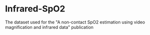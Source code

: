 # Infrared-SpO2
The dataset used for the "A non-contact SpO2 estimation using video magnification and infrared data" publication
